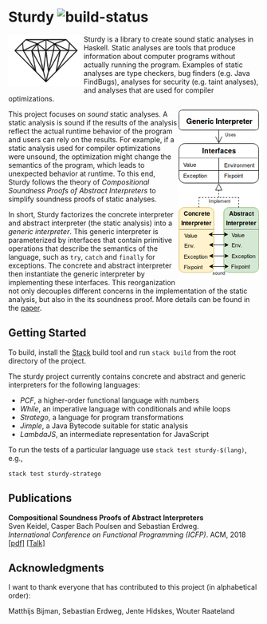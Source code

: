# Sturdy ![build-status](https://travis-ci.org/svenkeidel/sturdy.svg?branch=master)

<img align="left" alt="Sturdy Logo" src="/logo.svg" width="30%" height="15%">

Sturdy is a library to create sound static analyses in Haskell.
Static analyses are tools that produce information about computer programs without actually running the program.
Examples of static analyses are type checkers, bug finders (e.g. Java FindBugs), analyses for security (e.g. taint analyses), and analyses that are used for compiler optimizations.

<img align="right" alt="Sturdy Overview" src="/overview.png">

This project focuses on _sound_ static analyses.
A static analysis is sound if the results of the analysis reflect the actual runtime behavior of the program and users can rely on the results.
For example, if a static analysis used for compiler optimizations were unsound, the optimization might change the semantics of the program, which leads to unexpected behavior at runtime.
To this end, Sturdy follows the theory of _Compositional Soundness Proofs of Abstract Interpreters_ to simplify soundness proofs of static analyses.

In short, Sturdy factorizes the concrete interpreter and abstract interpreter (the static analysis) into a _generic interpreter_.
This generic interpreter is parameterized by interfaces that contain primitive operations that describe the semantics of the language, such as `try`, `catch` and `finally` for exceptions.
The concrete and abstract interpreter then instantiate the generic interpreter by implementing these interfaces.
This reorganization not only decouples different concerns in the implementation of the static analysis, but also in the its soundness proof.
More details can be found in the [paper](https://dl.acm.org/citation.cfm?id=3236767).

## Getting Started

To build, install the [Stack](https://www.haskellstack.org/) build tool and run `stack build` from the root directory of the project.

The sturdy project currently contains concrete and abstract and generic interpreters for the following languages:
* _PCF_, a higher-order functional language with numbers
* _While_, an imperative language with conditionals and while loops
* _Stratego_, a language for program transformations
* _Jimple_, a Java Bytecode suitable for static analysis
* _LambdaJS_, an intermediate representation for JavaScript

To run the tests of a particular language use `stack test sturdy-$(lang)`, e.g.,
```
stack test sturdy-stratego
```

## Publications

**Compositional Soundness Proofs of Abstract Interpreters**  
Sven Keidel, Casper Bach Poulsen and Sebastian Erdweg.  
_International Conference on Functional Programming (ICFP)_.
ACM, 2018
[[pdf]](https://dl.acm.org/citation.cfm?id=3236767)
[[Talk]](https://www.youtube.com/watch?v=zOqSlHAMGt4)

## Acknowledgments

I want to thank everyone that has contributed to this project (in alphabetical order):

Matthijs Bijman, Sebastian Erdweg, Jente Hidskes, Wouter Raateland
